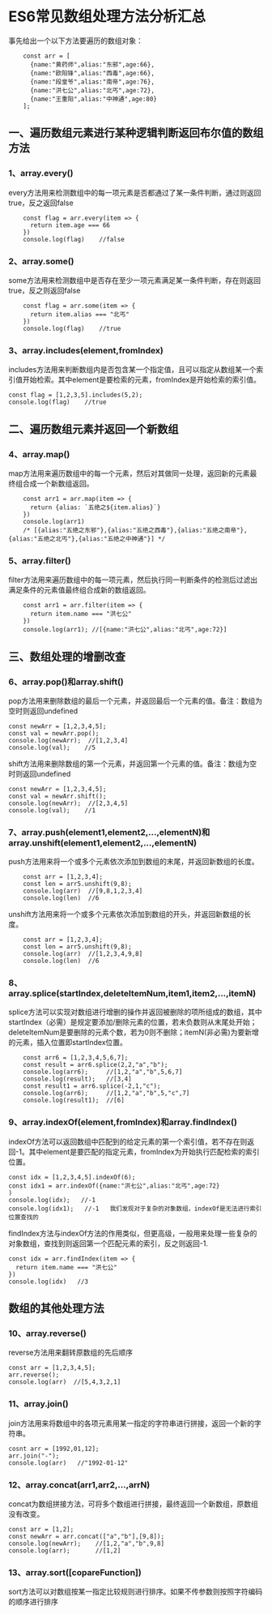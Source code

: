# ES6常见数组处理方法分析汇总

事先给出一个以下方法要遍历的数组对象：

```
    const arr = [
      {name:"黄药师",alias:"东邪",age:66},
      {name:"欧阳锋",alias:"西毒",age:66},
      {name:"段皇爷",alias:"南帝",age:76},
      {name:"洪七公",alias:"北丐",age:72},
      {name:"王重阳",alias:"中神通",age:80}
    ];
```

## 一、遍历数组元素进行某种逻辑判断返回布尔值的数组方法

### 1、array.every()

every方法用来检测数组中的每一项元素是否都通过了某一条件判断，通过则返回true，反之返回false
```
    const flag = arr.every(item => {
      return item.age === 66
    })
    console.log(flag)    //false
```

### 2、array.some()

some方法用来检测数组中是否存在至少一项元素满足某一条件判断，存在则返回true，反之则返回false

```
    const flag = arr.some(item => {
      return item.alias === "北丐"
    })
    console.log(flag)    //true
```

### 3、array.includes(element,fromIndex)

includes方法用来判断数组内是否包含某一个指定值，且可以指定从数组某一个索引值开始检索。其中element是要检索的元素，fromIndex是开始检索的索引值。

```
const flag = [1,2,3,5].includes(5,2);
console.log(flag)    //true
```

## 二、遍历数组元素并返回一个新数组

### 4、array.map()

map方法用来遍历数组中的每一个元素，然后对其做同一处理，返回新的元素最终组合成一个新数组返回。

```
    const arr1 = arr.map(item => {
      return {alias: `五绝之${item.alias}`}
    })
    console.log(arr1)  
    /* [{alias:"五绝之东邪"},{alias:"五绝之西毒"},{alias:"五绝之南帝"},{alias:"五绝之北丐"},{alias:"五绝之中神通"}] */
```

### 5、array.filter()

filter方法用来遍历数组中的每一项元素，然后执行同一判断条件的检测后过滤出满足条件的元素值最终组合成新的数组返回。

```
    const arr1 = arr.filter(item => {
      return item.name === "洪七公"
    })
    console.log(arr1); //[{name:"洪七公",alias:"北丐",age:72}]
```

## 三、数组处理的增删改查

### 6、array.pop()和array.shift()

pop方法用来删除数组的最后一个元素，并返回最后一个元素的值。备注：数组为空时则返回undefined

```
const newArr = [1,2,3,4,5];
const val = newArr.pop();
console.log(newArr);  //[1,2,3,4]
console.log(val);    //5
```

shift方法用来删除数组的第一个元素，并返回第一个元素的值。备注：数组为空时则返回undefined

```
const newArr = [1,2,3,4,5];
const val = newArr.shift();
console.log(newArr);  //[2,3,4,5]
console.log(val);    //1
```

### 7、array.push(element1,element2,...,elementN)和array.unshift(element1,element2,...,elementN)

push方法用来将一个或多个元素依次添加到数组的末尾，并返回新数组的长度。

```
    const arr = [1,2,3,4];
    const len = arr5.unshift(9,8);
    console.log(arr)  //[9,8,1,2,3,4]
    console.log(len)  //6
```
unshift方法用来将一个或多个元素依次添加到数组的开头，并返回新数组的长度。

```
    const arr = [1,2,3,4];
    const len = arr5.unshift(9,8);
    console.log(arr)  //[1,2,3,4,9,8]
    console.log(len)  //6
```

### 8、array.splice(startIndex,deleteItemNum,item1,item2,...,itemN)

splice方法可以实现对数组进行增删的操作并返回被删除的项所组成的数组，其中startIndex（必需）是规定要添加/删除元素的位置，若未负数则从末尾处开始；deleteItemNum是要删除的元素个数，若为0则不删除；itemN(非必需)为要新增的元素，插入位置即startIndex位置。

```
    const arr6 = [1,2,3,4,5,6,7];
    const result = arr6.splice(2,2,"a","b");
    console.log(arr6);     //[1,2,"a","b",5,6,7]
    console.log(result);   //[3,4]
    const result1 = arr6.splice(-2,1,"c");
    console.log(arr6);     //[1,2,"a","b",5,"c",7]
    console.log(result1);  //[6]
```

### 9、array.indexOf(element,fromIndex)和array.findIndex()

indexOf方法可以返回数组中匹配到的给定元素的第一个索引值，若不存在则返回-1。其中element是要匹配的指定元素，fromIndex为开始执行匹配检索的索引位置。

```
const idx = [1,2,3,4,5].indexOf(6);
const idx1 = arr.indexOf({name:"洪七公",alias:"北丐",age:72}
)
console.log(idx);   //-1
console.log(idx1);   //-1   我们发现对于复杂的对象数组，indexOf是无法进行索引位置查找的
```

findIndex方法与indexOf方法的作用类似，但更高级，一般用来处理一些复杂的对象数组，查找到则返回第一个匹配元素的索引，反之则返回-1.

```
const idx = arr.findIndex(item => {
  return item.name === "洪七公"
})
console.log(idx)   //3
```
## 数组的其他处理方法

### 10、array.reverse()

reverse方法用来翻转原数组的先后顺序

```
const arr = [1,2,3,4,5];
arr.reverse();
console.log(arr)  //[5,4,3,2,1]
```

### 11、array.join()

join方法用来将数组中的各项元素用某一指定的字符串进行拼接，返回一个新的字符串。

```
cosnt arr = [1992,01,12];
arr.join("-");
console.log(arr)   //"1992-01-12"
```


### 12、array.concat(arr1,arr2,...,arrN)

concat为数组拼接方法，可将多个数组进行拼接，最终返回一个新数组，原数组没有改变。

```
const arr = [1,2];
const newArr = arr.concat(["a","b"],[9,8]);
console.log(newArr);    //[1,2,"a","b",9,8]
console.log(arr);       //[1,2]
```

### 13、array.sort([copareFunction])

sort方法可以对数组按某一指定比较规则进行排序。如果不传参数则按照字符编码的顺序进行排序